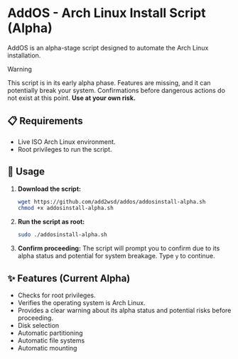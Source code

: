 # AddOS - Arch Linux Install Script (Alpha)

AddOS is an alpha-stage script designed to automate the Arch Linux installation.

> [!WARNING]
> This script is in its early alpha phase. Features are missing, and it can potentially break your system. Confirmations before dangerous actions do not exist at this point. **Use at your own risk.**

## 📋 Requirements

*   Live ISO Arch Linux environment.
*   Root privileges to run the script.

## 🚀 Usage

1.  **Download the script:**
    ```bash
    wget https://github.com/add2wsd/addos/addosinstall-alpha.sh
    chmod +x addosinstall-alpha.sh
    ```
2.  **Run the script as root:**
    ```bash
    sudo ./addosinstall-alpha.sh
    ```
3.  **Confirm proceeding:** The script will prompt you to confirm due to its alpha status and potential for system breakage. Type `y` to continue.

## ✨ Features (Current Alpha)

*   Checks for root privileges.
*   Verifies the operating system is Arch Linux.
*   Provides a clear warning about its alpha status and potential risks before proceeding.
*   Disk selection
*   Automatic partitioning
*   Automatic file systems
*   Automatic mounting
